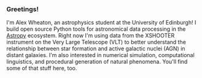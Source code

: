 ### Greetings!

I'm Alex Wheaton, an astrophysics student at the University of Edinburgh! I build open source Python tools for astronomical data processing in the [Astropy](https://www.astropy.org/) ecosystem. Right now I'm using data from the XSHOOTER instrument on the Very Large Telescope (VLT) to better understand the relationship between star formation and active galactic nuclei (AGN) in distant galaxies. I'm also interested in numerical simulation, computational linguistics, and procedural generation of natural phenomena. You'll find some of that stuff here, too.

<!--
**aswheaton/aswheaton** is a ✨ _special_ ✨ repository because its `README.md` (this file) appears on your GitHub profile.

Here are some ideas to get you started:

- 🔭 I’m currently working on ...
- 🌱 I’m currently learning ...
- 👯 I’m looking to collaborate on ...
- 🤔 I’m looking for help with ...
- 💬 Ask me about ...
- 📫 How to reach me: ...
- 😄 Pronouns: ...
- ⚡ Fun fact: ...
-->
